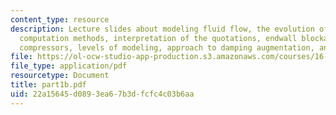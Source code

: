 ```yaml
---
content_type: resource
description: Lecture slides about modeling fluid flow, the evolution of engineering
  computation methods, interpretation of the quotations, endwall blockage in axial
  compressors, levels of modeling, approach to damping augmentation, and a summary.
file: https://ol-ocw-studio-app-production.s3.amazonaws.com/courses/16-540-internal-flows-in-turbomachines-spring-2006/22a15645d0893ea67b3dfcfc4c03b6aa_part1b.pdf
file_type: application/pdf
resourcetype: Document
title: part1b.pdf
uid: 22a15645-d089-3ea6-7b3d-fcfc4c03b6aa
---
```

